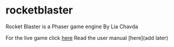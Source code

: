 # rocketblaster
Rocket Blaster is a Phaser game engine By Lia Chavda

For the live game click [here](https://liaanika.github.io/rocketblaster/.)
Read the user manual [here](add later)
